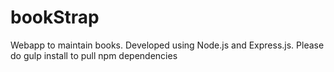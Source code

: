 # bookStrap
Webapp to maintain books. Developed using Node.js and Express.js.
Please do gulp install to pull npm dependencies
